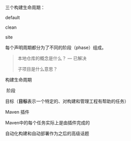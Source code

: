 三个构建生命周期：

default

clean

site



每个声明周期都分为了不同的阶段（phase）组成。



>  本地仓库的概念是什么？ — 已解决
>
> 子项目是什么意思？



构建生命周期

​	阶段

​		目标（**目标**表示一个特定的、对构建和管理工程有帮助的任务）



Maven 插件

Maven中的每个任务实际上是由插件完成的



自动化构建和自动部署作为之后的高级话题